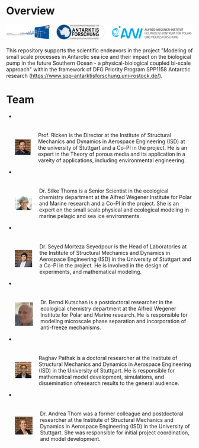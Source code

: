 # Overview

<!-- PROJECT LOGO -->
<div class="column" style="display: inline-block;">
  <a href="https://github.tik.uni-stuttgart.de/ac139584/Multi-X_Sea_Ice_modeling">
    <img src="images/Logo_J.png" alt="Logo">
  </a>
</div>


This repository supports the scientific endeavors in the project "Modeling of small scale processes in Antarctic sea ice and their impact on the biological pump in the future Southern Ocean - a physical-biological coupled bi-scale approach" within the framework of DFG Priority Program SPP1158 Antarctic research (<https://www.spp-antarktisforschung.uni-rostock.de/>).

# Team

<ul>
<li style="list-style-type: disc; margin-bottom: 20px;">
</li>
<div style="display: flex; align-items: center;">
  <div style="margin-right: 20px;">
    <img src="images/TimRicken.jpg" alt="Example Image" width="200">
  </div>
  <div>
    <p>Prof. Ricken is the Director at the Institute of Structural Mechanics and Dynamics in Aerospace Engineering (ISD) at the university of Stuttgart and a Co-PI in the project. He is an expert in the Theory of porous media and its application in a vareity of applications, including environmental engineering.</p>
  </div>
</div>

<li style="list-style-type: disc; margin-bottom: 20px;">
</li>
<div style="display: flex; align-items: center;">
  <div style="margin-right: 20px;">
    <img src="images/SilkeThoms.jpeg" alt="Example Image" width="200">
  </div>
  <div>
    <p>Dr. Silke Thoms is a Senior Scientist in the ecological chemistry department at the Alfred Wegener Institute for Polar and Marine research and a Co-PI in the project. She is an expert on the small scale physical and ecological modeling in marine pelagic and sea ice environments.</p>
  </div>
</div>

<li style="list-style-type: disc; margin-bottom: 20px;">
</li>
<div style="display: flex; align-items: center;">
  <div style="margin-right: 20px;">
    <img src="images/Morteza.jpg" alt="Example Image" width="200">
  </div>
  <div>
    <p>Dr. Seyed Morteza Seyedpour is the Head of Laboratories at the Institute of Structural Mechanics and Dynamics in Aerospace Engineering (ISD) in the University of Stuttgart and a Co-PI in the project. He is involved in the design of experiments, and mathematical modeling.</p>
  </div>
</div>

<li style="list-style-type: disc; margin-bottom: 20px;">
</li>
<div style="display: flex; align-items: center;">
  <div style="margin-right: 20px;">
    <img src="images/Bernd.jpg" alt="Example Image" width="200">
  </div>
  <div>
    <p>Dr. Bernd Kutschan is a postdoctoral researcher in the ecological chemistry department at the Alfred Wegener Institute for Polar and Marine research. He is responsible for modeling microscale phase separation and incorporation of anti-freeze mechanisms. </p>
  </div>
</div>

<li style="list-style-type: disc; margin-bottom: 20px;">
</li>
<div style="display: flex; align-items: center;">
  <div style="margin-right: 20px;">
    <img src="images/Raghav_Pathak.JPG" alt="Example Image" width="200">
  </div>
  <div>
    <p>Raghav Pathak is a doctoral researcher at the Institute of Structural Mechanics and Dynamics in Aerospace Engineering (ISD) in the University of Stuttgart. He is responsible for mathematical model development, simulations, and dissemination ofresearch results to the general audience. </p>
  </div>
</div>

<li style="list-style-type: disc; margin-bottom: 20px;">
</li>
<div style="display: flex; align-items: center;">
  <div style="margin-right: 20px;">
    <img src="images/AndreaThom.jpg" alt="Example Image" width="200">
  </div>
  <div>
    <p>Dr. Andrea Thom was a former colleague and postdoctoral researcher at the Institute of Structural Mechanics and Dynamics in Aerospace Engineering (ISD) in the University of Stuttgart. She was responsible for initial project coordination, and model development. </p>
  </div>
</div>
</ul>